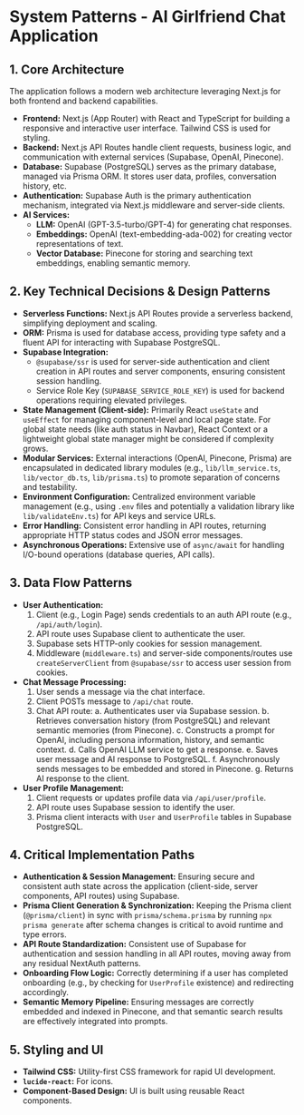 # System Patterns - AI Girlfriend Chat Application

## 1. Core Architecture
The application follows a modern web architecture leveraging Next.js for both frontend and backend capabilities.

-   **Frontend:** Next.js (App Router) with React and TypeScript for building a responsive and interactive user interface. Tailwind CSS is used for styling.
-   **Backend:** Next.js API Routes handle client requests, business logic, and communication with external services (Supabase, OpenAI, Pinecone).
-   **Database:** Supabase (PostgreSQL) serves as the primary database, managed via Prisma ORM. It stores user data, profiles, conversation history, etc.
-   **Authentication:** Supabase Auth is the primary authentication mechanism, integrated via Next.js middleware and server-side clients.
-   **AI Services:**
    -   **LLM:** OpenAI (GPT-3.5-turbo/GPT-4) for generating chat responses.
    -   **Embeddings:** OpenAI (text-embedding-ada-002) for creating vector representations of text.
    -   **Vector Database:** Pinecone for storing and searching text embeddings, enabling semantic memory.

## 2. Key Technical Decisions & Design Patterns

-   **Serverless Functions:** Next.js API Routes provide a serverless backend, simplifying deployment and scaling.
-   **ORM:** Prisma is used for database access, providing type safety and a fluent API for interacting with Supabase PostgreSQL.
-   **Supabase Integration:**
    -   `@supabase/ssr` is used for server-side authentication and client creation in API routes and server components, ensuring consistent session handling.
    -   Service Role Key (`SUPABASE_SERVICE_ROLE_KEY`) is used for backend operations requiring elevated privileges.
-   **State Management (Client-side):** Primarily React `useState` and `useEffect` for managing component-level and local page state. For global state needs (like auth status in Navbar), React Context or a lightweight global state manager might be considered if complexity grows.
-   **Modular Services:** External interactions (OpenAI, Pinecone, Prisma) are encapsulated in dedicated library modules (e.g., `lib/llm_service.ts`, `lib/vector_db.ts`, `lib/prisma.ts`) to promote separation of concerns and testability.
-   **Environment Configuration:** Centralized environment variable management (e.g., using `.env` files and potentially a validation library like `lib/validateEnv.ts`) for API keys and service URLs.
-   **Error Handling:** Consistent error handling in API routes, returning appropriate HTTP status codes and JSON error messages.
-   **Asynchronous Operations:** Extensive use of `async/await` for handling I/O-bound operations (database queries, API calls).

## 3. Data Flow Patterns

-   **User Authentication:**
    1.  Client (e.g., Login Page) sends credentials to an auth API route (e.g., `/api/auth/login`).
    2.  API route uses Supabase client to authenticate the user.
    3.  Supabase sets HTTP-only cookies for session management.
    4.  Middleware (`middleware.ts`) and server-side components/routes use `createServerClient` from `@supabase/ssr` to access user session from cookies.
-   **Chat Message Processing:**
    1.  User sends a message via the chat interface.
    2.  Client POSTs message to `/api/chat` route.
    3.  Chat API route:
        a.  Authenticates user via Supabase session.
        b.  Retrieves conversation history (from PostgreSQL) and relevant semantic memories (from Pinecone).
        c.  Constructs a prompt for OpenAI, including persona information, history, and semantic context.
        d.  Calls OpenAI LLM service to get a response.
        e.  Saves user message and AI response to PostgreSQL.
        f.  Asynchronously sends messages to be embedded and stored in Pinecone.
        g.  Returns AI response to the client.
-   **User Profile Management:**
    1.  Client requests or updates profile data via `/api/user/profile`.
    2.  API route uses Supabase session to identify the user.
    3.  Prisma client interacts with `User` and `UserProfile` tables in Supabase PostgreSQL.

## 4. Critical Implementation Paths

-   **Authentication & Session Management:** Ensuring secure and consistent auth state across the application (client-side, server components, API routes) using Supabase.
-   **Prisma Client Generation & Synchronization:** Keeping the Prisma client (`@prisma/client`) in sync with `prisma/schema.prisma` by running `npx prisma generate` after schema changes is critical to avoid runtime and type errors.
-   **API Route Standardization:** Consistent use of Supabase for authentication and session handling in all API routes, moving away from any residual NextAuth patterns.
-   **Onboarding Flow Logic:** Correctly determining if a user has completed onboarding (e.g., by checking for `UserProfile` existence) and redirecting accordingly.
-   **Semantic Memory Pipeline:** Ensuring messages are correctly embedded and indexed in Pinecone, and that semantic search results are effectively integrated into prompts.

## 5. Styling and UI
-   **Tailwind CSS:** Utility-first CSS framework for rapid UI development.
-   **`lucide-react`:** For icons.
-   **Component-Based Design:** UI is built using reusable React components.

